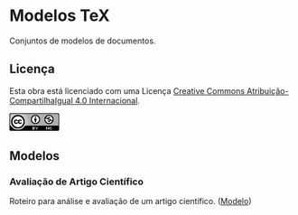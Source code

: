# Modelos TeX #

Conjuntos de modelos de documentos.

## Licença ##

Esta obra está licenciado com uma Licença [Creative Commons Atribuição-CompartilhaIgual 4.0 Internacional](http://creativecommons.org/licenses/by-sa/4.0/deed.pt_BR).

![Licença Creative Commons](cc.png?raw=true )

## Modelos ##

### Avaliação de Artigo Científico ###

Roteiro para análise e avaliação de um artigo científico. ([Modelo](AvaliacaoDeArtigo.tex))
